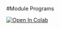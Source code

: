#Module Programs

[![Open In Colab](https://colab.research.google.com/assets/colab-badge.svg)](https://colab.research.google.com/github/inarticulatus/blob/IPL_team_1/AddingProgram/keerti.ipynb)
